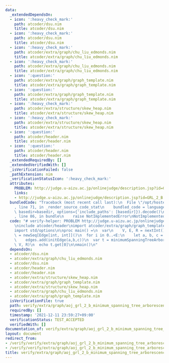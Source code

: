 ```yaml
---
data:
  _extendedDependsOn:
  - icon: ':heavy_check_mark:'
    path: atcoder/dsu.nim
    title: atcoder/dsu.nim
  - icon: ':heavy_check_mark:'
    path: atcoder/dsu.nim
    title: atcoder/dsu.nim
  - icon: ':heavy_check_mark:'
    path: atcoder/extra/graph/chu_liu_edmonds.nim
    title: atcoder/extra/graph/chu_liu_edmonds.nim
  - icon: ':heavy_check_mark:'
    path: atcoder/extra/graph/chu_liu_edmonds.nim
    title: atcoder/extra/graph/chu_liu_edmonds.nim
  - icon: ':question:'
    path: atcoder/extra/graph/graph_template.nim
    title: atcoder/extra/graph/graph_template.nim
  - icon: ':question:'
    path: atcoder/extra/graph/graph_template.nim
    title: atcoder/extra/graph/graph_template.nim
  - icon: ':heavy_check_mark:'
    path: atcoder/extra/structure/skew_heap.nim
    title: atcoder/extra/structure/skew_heap.nim
  - icon: ':heavy_check_mark:'
    path: atcoder/extra/structure/skew_heap.nim
    title: atcoder/extra/structure/skew_heap.nim
  - icon: ':question:'
    path: atcoder/header.nim
    title: atcoder/header.nim
  - icon: ':question:'
    path: atcoder/header.nim
    title: atcoder/header.nim
  _extendedRequiredBy: []
  _extendedVerifiedWith: []
  _isVerificationFailed: false
  _pathExtension: nim
  _verificationStatusIcon: ':heavy_check_mark:'
  attributes:
    PROBLEM: http://judge.u-aizu.ac.jp/onlinejudge/description.jsp?id=GRL_2_B
    links:
    - http://judge.u-aizu.ac.jp/onlinejudge/description.jsp?id=GRL_2_B
  bundledCode: "Traceback (most recent call last):\n  File \"/opt/hostedtoolcache/Python/3.10.1/x64/lib/python3.10/site-packages/onlinejudge_verify/documentation/build.py\"\
    , line 71, in _render_source_code_stat\n    bundled_code = language.bundle(stat.path,\
    \ basedir=basedir, options={'include_paths': [basedir]}).decode()\n  File \"/opt/hostedtoolcache/Python/3.10.1/x64/lib/python3.10/site-packages/onlinejudge_verify/languages/nim.py\"\
    , line 86, in bundle\n    raise NotImplementedError\nNotImplementedError\n"
  code: "# verify-helper: PROBLEM http://judge.u-aizu.ac.jp/onlinejudge/description.jsp?id=GRL_2_B\n\
    \ninclude atcoder/header\nimport atcoder/extra/graph/graph_template\nimport atcoder/extra/graph/chu_liu_edmonds\n\
    import std/options\n\nproc main() =\n  var\n    V, E, R = nextInt()\n    edges\
    \ = newSeq[Edge[int, int]]()\n  for i in 0..<E:\n    let a, b, c = nextInt()\n\
    \    edges.add(initEdge(a,b,c))\n  var t = minimumSpanningTreeArborescence[int](edges,\
    \ V, R)\n  echo t.get[0]\n\nmain()\n"
  dependsOn:
  - atcoder/dsu.nim
  - atcoder/extra/graph/chu_liu_edmonds.nim
  - atcoder/dsu.nim
  - atcoder/header.nim
  - atcoder/header.nim
  - atcoder/extra/structure/skew_heap.nim
  - atcoder/extra/graph/graph_template.nim
  - atcoder/extra/structure/skew_heap.nim
  - atcoder/extra/graph/chu_liu_edmonds.nim
  - atcoder/extra/graph/graph_template.nim
  isVerificationFile: true
  path: verify/extra/graph/aoj_grl_2_b_minimum_spanning_tree_arborescence_test.nim
  requiredBy: []
  timestamp: '2021-12-11 23:59:27+09:00'
  verificationStatus: TEST_ACCEPTED
  verifiedWith: []
documentation_of: verify/extra/graph/aoj_grl_2_b_minimum_spanning_tree_arborescence_test.nim
layout: document
redirect_from:
- /verify/verify/extra/graph/aoj_grl_2_b_minimum_spanning_tree_arborescence_test.nim
- /verify/verify/extra/graph/aoj_grl_2_b_minimum_spanning_tree_arborescence_test.nim.html
title: verify/extra/graph/aoj_grl_2_b_minimum_spanning_tree_arborescence_test.nim
---
```

